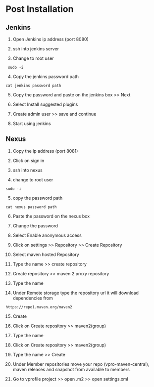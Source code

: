 # Post Installation

## Jenkins

1. Open Jenkins ip address (port 8080)

2. ssh into jenkins server

3. Change to root user

```
 sudo -i
```

4. Copy the jenkins password path

```
cat jenkins password path
```

5. Copy the password and paste on the jenkins box >> Next

6. Select Install suggested plugins

7. Create admin user >> save and continue

8. Start using jenkins

## Nexus

1. Copy the ip address (port 8081)

2. Click on sign in

3. ssh into nexus

4. change to root user

```
sudo -i
```

5. copy the password path

```
cat nexus password path
```

6. Paste the password on the nexus box

7. Change the password

8. Select Enable anonymous access

9. Click on settings >> Repository >> Create Repository

10. Select maven hosted Repository

11. Type the name >> create repository

12. Create repository >> maven 2 proxy repository

13. Type the name

14. Under Remote storage type the repository url it will download dependencies from

```
https://repo1.maven.org/maven2
```

15. Create

16. Click on Create repository >> maven2(group)

17. Type the name

18. Click on Create repository >> maven2(group)

19. Type the name >> Create

20. Under Member repositories move your repo (vpro-maven-central), maven releases and snapshot from available to members

21. Go to vprofile project >> open .m2 >> open settings.xml
